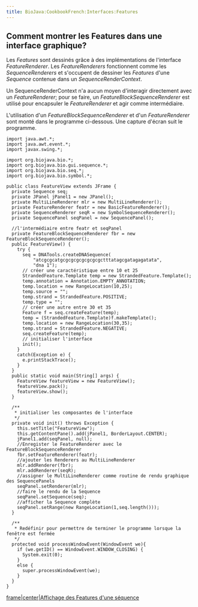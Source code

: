 ```yaml
---
title: BioJava:CookbookFrench:Interfaces:Features
---
```


Comment montrer les Features dans une interface graphique?
----------------------------------------------------------

Les *Features* sont dessinés grâce à des implémentations de l'interface
*FeatureRenderer*. Les *FeatureRenderers* fonctionnent comme les
*SequenceRenderers* et s'occupent de dessiner les *Features* d'une
*Sequence* contenue dans un *SequenceRenderContext*.

Un SequenceRenderContext n'a aucun moyen d'interagir directement avec un
*FeatureRenderer*; pour se faire, un *FeatureBlockSequenceRenderer* est
utilisé pour encapsuler le *FeatureRenderer* et agir comme
intermédiaire.

L'utilisation d'un *FeatureBlockSequenceRenderer* et d'un
*FeatureRenderer* sont monté dans le programme ci-dessous. Une capture
d'écran suit le programme.

    import java.awt.*;
    import java.awt.event.*;
    import javax.swing.*;

    import org.biojava.bio.*;
    import org.biojava.bio.gui.sequence.*;
    import org.biojava.bio.seq.*;
    import org.biojava.bio.symbol.*;

    public class FeatureView extends JFrame {
      private Sequence seq;
      private JPanel jPanel1 = new JPanel();
      private MultiLineRenderer mlr = new MultiLineRenderer();
      private FeatureRenderer featr = new BasicFeatureRenderer();
      private SequenceRenderer seqR = new SymbolSequenceRenderer();
      private SequencePanel seqPanel = new SequencePanel();
      
      //l'intermédiaire entre featr et seqPanel
      private FeatureBlockSequenceRenderer fbr = new FeatureBlockSequenceRenderer();
      public FeatureView() {
        try {
          seq = DNATools.createDNASequence(
              "atcgcgcatgcgcgcgcgcgcgcgctttatagcgatagagatata",
              "dna 1");
          // créer une caractéristique entre 10 et 25
          StrandedFeature.Template temp = new StrandedFeature.Template();
          temp.annotation = Annotation.EMPTY_ANNOTATION;
          temp.location = new RangeLocation(10,25);
          temp.source = "";
          temp.strand = StrandedFeature.POSITIVE;
          temp.type = "";
          // créer une autre entre 30 et 35
          Feature f = seq.createFeature(temp);
          temp = (StrandedFeature.Template)f.makeTemplate();
          temp.location = new RangeLocation(30,35);
          temp.strand = StrandedFeature.NEGATIVE;
          seq.createFeature(temp);
          // initialiser l'interface
          init();
        }
        catch(Exception e) {
          e.printStackTrace();
        }
      }
      public static void main(String[] args) {
        FeatureView featureView = new FeatureView();
        featureView.pack();
        featureView.show();
      }
      
      /**
       * initialiser les composantes de l'interface
       */
      private void init() throws Exception {
        this.setTitle("FeatureView");
        this.getContentPane().add(jPanel1, BorderLayout.CENTER);
        jPanel1.add(seqPanel, null);
        //Enregister le FeatureRenderer avec le FeatureBlockSequenceRenderer
        fbr.setFeatureRenderer(featr);
        //ajouter les Renderers au MultiLineRenderer
        mlr.addRenderer(fbr);
        mlr.addRenderer(seqR);
        //assigner le MultiLineRenderer comme routine de rendu graphique des SequencePanels
        seqPanel.setRenderer(mlr);
        //faire le rendu de la Sequence
        seqPanel.setSequence(seq);
        //afficher la Sequence complète
        seqPanel.setRange(new RangeLocation(1,seq.length()));
      }
      
      /**
       * Redéfinir pour permettre de terminer le programme lorsque la fenêtre est fermée
       */
      protected void processWindowEvent(WindowEvent we){
        if (we.getID() == WindowEvent.WINDOW_CLOSING) {
          System.exit(0);
        }
        else {
          super.processWindowEvent(we);
        }
      }
    }

[frame|center|Affichage des Features d'une
séquence](image:Featview.jpg "wikilink")
